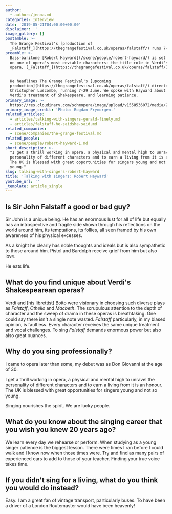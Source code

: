 ```yaml
---
author:
  - authors/jenna.md
categories: Interview
date: '2019-05-21T04:00:00+00:00'
disclaimer: ''
image_gallery: []
postamble: >-
  The Grange Festival's [production of
  _Falstaff_](https://thegrangefestival.co.uk/operas/falstaff/) runs 7-29 June.
preamble: >-
  Bass-baritone [Robert Hayward](/scene/people/robert-hayward/) is set to take
  on one of opera's most enviable characters: the title role in Verdi's final
  opera, [_Falstaff_](https://thegrangefestival.co.uk/operas/falstaff/).


  He headlines The Grange Festival's [upcoming
  production](https://thegrangefestival.co.uk/operas/falstaff/) directed by
  Christopher Luscombe, running 7-29 June. We spoke with Hayward about Sir John,
  Verdi's treatment of Shakespeare, and learning patience.
primary_image: >-
  https://res.cloudinary.com/schmopera/image/upload/v1558536072/media/2019/05/sqRobertHayward-pc-BogdanFrymorgen.jpg
primary_image_credit: 'Photo: Bogdan Frymorgen.'
related_articles:
  - articles/talking-with-singers-gerald-finely.md
  - articles/falstaff-he-saidshe-said.md
related_companies:
  - scene/companies/the-grange-festival.md
related_people:
  - scene/people/robert-hayward-1.md
short_description: >-
  "I get a thrill working in opera, a physical and mental high to unravel the
  personality of different characters and to earn a living from it is an honour.
  The UK is blessed with great opportunities for singers young and not so
  young."
slug: talking-with-singers-robert-hayward
title: 'Talking with singers: Robert Hayward'
youtube_url: ''
_template: article_single
---
```


## Is Sir John Falstaff a good or bad guy?

Sir John is a unique being. He has an enormous lust for all of life but equally has an introspective and fragile side shown through his reflections on the world around him, its temptations, its follies, all seen framed by his own awareness of his physical excesses. 

As a knight he clearly has noble thoughts and ideals but is also sympathetic to those around him. Pistol and Bardolph receive grief from him but also love.

He eats life.

## What do you find unique about Verdi's Shakespearean operas?

Verdi and \[his librettist\] Boito were visionary in choosing such diverse plays as _Falstaff_, _Othello_ and _Macbeth_. The scrupulous attention to the depth of character and the sweep of drama in these operas is breathtaking. One could say there isn't a single note wasted. _Falstaff_ particularly, in my biased opinion, is faultless. Every character receives the same unique treatment and vocal challenges. To sing _Falstaff_ demands enormous power but also also great nuances.

## Why do you sing professionally?

I came to opera later than some, my debut was as Don Giovanni at the age of 30.

I get a thrill working in opera, a physical and mental high to unravel the personality of different characters and to earn a living from it is an honour. The UK is blessed with great opportunities for singers young and not so young.

Singing nourishes the spirit. We are lucky people.

## What do you know about the singing career that you wish you knew 20 years ago?

We learn every day we rehearse or perform. When studying as a young singer patience is the biggest lesson. There were times I ran before I could walk and I know now when those times were. Try and find as many pairs of experienced ears to add to those of your teacher. Finding your true voice takes time.

## If you didn't sing for a living, what do you think you would do instead?

Easy. I am a great fan of vintage transport, particularly buses. To have been a driver of a London Routemaster would have been heavenly!

